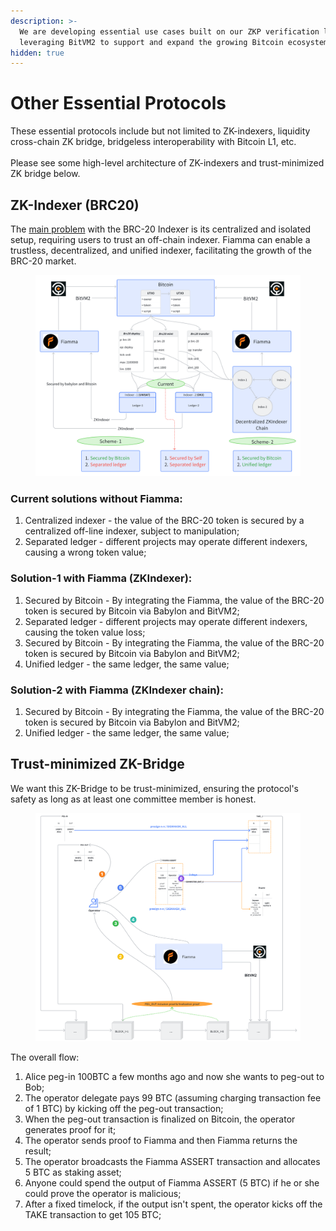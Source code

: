 ```yaml
---
description: >-
  We are developing essential use cases built on our ZKP verification layer and
  leveraging BitVM2 to support and expand the growing Bitcoin ecosystem.
hidden: true
---
```


# Other Essential Protocols

These essential protocols include but not limited to ZK-indexers, liquidity cross-chain ZK bridge, bridgeless interoperability with Bitcoin L1, etc. \
\
Please see some high-level architecture of ZK-indexers and trust-minimized ZK bridge below.&#x20;

## **ZK-Indexer (BRC20)**

The [main problem](https://foresightnews.pro/article/detail/48043) with the BRC-20 Indexer is its centralized and isolated setup, requiring users to trust an off-chain indexer. Fiamma can enable a trustless, decentralized, and unified indexer, facilitating the growth of the BRC-20 market.

<figure><img src="../.gitbook/assets/whiteboard_exported_image (14) (1) (1).png" alt=""><figcaption></figcaption></figure>

### &#x20;**Current solutions without Fiamma:**

1. Centralized indexer - the value of the BRC-20 token is secured by a centralized off-line indexer, subject to manipulation;
2. Separated ledger - different projects may operate different indexers, causing a wrong token value;

### **Solution-1 with Fiamma (ZKIndexer):**

1. Secured by Bitcoin - By integrating the Fiamma, the value of the BRC-20 token is secured by Bitcoin via Babylon and BitVM2;
2. Separated ledger - different projects may operate different indexers, causing the token value loss;
3. Secured by Bitcoin - By integrating the Fiamma, the value of the BRC-20 token is secured by Bitcoin via Babylon and BitVM2;
4. Unified ledger - the same ledger, the same value;

### **Solution-2 with Fiamma (ZKIndexer chain):**

1. Secured by Bitcoin - By integrating the Fiamma, the value of the BRC-20 token is secured by Bitcoin via Babylon and BitVM2;
2. Unified ledger - the same ledger, the same value;

## **Trust-minimized ZK-Bridge**

We want this ZK-Bridge to be trust-minimized, ensuring the protocol's safety as long as at least one committee member is honest.

<figure><img src="../.gitbook/assets/whiteboard_exported_image (16) (1) (1).png" alt=""><figcaption></figcaption></figure>

The overall flow:

1. Alice peg-in 100BTC a few months ago and now she wants to peg-out to Bob;
2. The operator delegate pays 99 BTC (assuming charging transaction fee of 1 BTC) by kicking off the peg-out transaction;
3. When the peg-out transaction is finalized on Bitcoin, the operator generates proof for it;
4. The operator sends proof to Fiamma and then Fiamma returns the result;
5. The operator broadcasts the Fiamma ASSERT transaction and allocates 5 BTC as staking asset;
6. Anyone could spend the output of Fiamma ASSERT (5 BTC) if he or she could prove the operator is malicious;
7. After a fixed timelock, if the output isn't spent, the operator kicks off the TAKE transaction to get 105 BTC;

